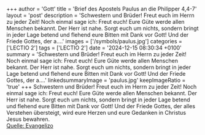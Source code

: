 +++
author = 'Gott'
title = 'Brief des Apostels Paulus an die Philipper 4,4-7'
layout = 'post'
description = 'Schwestern und Brüder! Freut euch im Herrn zu jeder Zeit! Noch einmal sage ich: Freut euch! Eure Güte werde allen Menschen bekannt. Der Herr ist nahe. Sorgt euch um nichts, sondern bringt in jeder Lage betend und flehend eure Bitten mit Dank vor Gott! Und der Friede Gottes, der a....'
images = ['/symbols/paulus.jpg']
categories = ['LECTIO 2']
tags = ['LECTIO 2']
date = '2024-12-15 08:30:34 +0100'
summary = 'Schwestern und Brüder! Freut euch im Herrn zu jeder Zeit! Noch einmal sage ich: Freut euch! Eure Güte werde allen Menschen bekannt. Der Herr ist nahe. Sorgt euch um nichts, sondern bringt in jeder Lage betend und flehend eure Bitten mit Dank vor Gott! Und der Friede Gottes, der a....'
linkedsummaryImage = 'paulus.jpg'
keepImageRatio = 'true'
+++
Schwestern und Brüder! Freut euch im Herrn zu jeder Zeit! Noch einmal sage ich: Freut euch!
Eure Güte werde allen Menschen bekannt. Der Herr ist nahe.
Sorgt euch um nichts, sondern bringt in jeder Lage betend und flehend eure Bitten mit Dank vor Gott!
Und der Friede Gottes, der alles Verstehen übersteigt, wird eure Herzen und eure Gedanken in Christus Jesus bewahren.<!--more--><br> [Quelle: Evangelizo](https://evangeliumtagfuertag.org/DE/gospel)